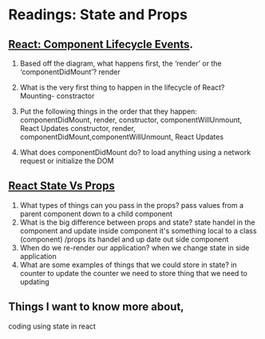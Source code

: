 # Readings: State and Props

## [React: Component Lifecycle Events](https://medium.com/@joshuablankenshipnola/react-component-lifecycle-events-cb77e670a093).

1. Based off the diagram, what happens first, the ‘render’ or the ‘componentDidMount’?
render

2. What is the very first thing to happen in the lifecycle of React?
Mounting- constractor 

3. Put the following things in the order that they happen: componentDidMount, render, constructor, componentWillUnmount, React Updates
 constructor, render, componentDidMount,componentWillUnmount, React Updates

4. What does componentDidMount do?
to load anything using a network request or initialize the DOM

## [React State Vs Props](https://www.youtube.com/watch?v=IYvD9oBCuJI)

1. What types of things can you pass in the props?
pass values from a parent component down to a child component
2. What is the big difference between props and state?
state handel in the component and update inside  component  it's something local to a class (component) /props its handel and up date out side component
3. When do we re-render our application?
when we change state in side application 
4. What are some examples of things that we could store in state?
in counter to update the counter we need to store thing that we need to updating 

## Things I want to know more about,
coding using state in react
